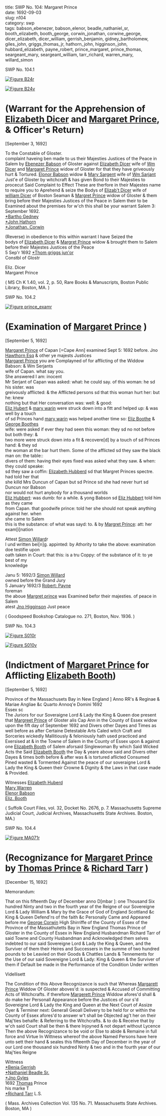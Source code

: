 title: SWP No. 104: Margaret Prince  
date: 1692-09-03  
slug: n104  
category: swp  
tags: babson_ebenezer, babson_elenor, beadle_nathaniel_sr, booth_elizabeth, booth_george, corwin_jonathan, corwine_george, dicer_elizabeth, dicer_william, gerrish_benjamin, gidney_bartholomew, giles_john, griggs_thomas_jr, hathorn_john, higginson_john, hubbard_elizabeth, payne_robert, prince_margaret, prince_thomas, seargeant_mary, seargeant_william, tarr_richard, warren_mary, willard_simon




<div markdown class="doc" id="n104.1">

<div class="doc_id">SWP No. 104.1</div>


<span markdown class="figure">[![Figure B24r](archives/BPL/gifs/B24A.gif)](archives/BPL/LARGE/B24A.jpg)</span>

<span markdown class="figure">[![Figure B24v](archives/BPL/gifs/B24B.gif)](archives/BPL/LARGE/B24B.jpg)</span>

# (Warrant for the Apprehension of [Elizabeth Dicer](/tag/dicer_elizabeth.html) and [Margaret Prince](/tag/prince_margaret.html), & Officer's Return)

[September 3, 1692] 

To the Constable  of Gloster.  
complaint haveing ben made to us their Majesties Justices of the Peace in Salem by [Ebenezer Babson](/tag/babson_ebenezer.html) of Gloster against [Elizabeth Dicer](/tag/dicer_elizabeth.html) wife of [Wm Dicer](/tag/dicer_william.html) and [Margaret Prince](/tag/prince_margaret.html) widow of Gloster for that they have griveously hurt & Tortured. [Elonor Babson](/tag/babson_elenor.html) widow & [Mary Sargent](/tag/seargeant_mary.html) wife of [Wm Sarjant](/tag/seargeant_william.html) Just'e of Gloster by witchcraft & has given Bond to their Majesties to procecut Said Complaint to Effect These are therfore in their Majestes name to require you to Aprehend & seize the Bodys of [Elizab't Dicer](/tag/dicer_elizabeth.html) wife of [william Dicer](/tag/dicer_william.html) of Boston Seaman & [Margret Prince](/tag/prince_margaret.html) widow of Gloster & them bring before their Majesties Justices of the Peace in Salem their to be Examined about the premises for w'ch this shall be your warrant Salem  3: September 1692.   
                                                [*Bartho Gedney](/tag/gidney_bartholomew.html)  
                                                [*John Hathorn](/tag/hathorn_john.html)  
                                                [*Jonathan. Corwin](/tag/corwin_jonathan.html) 

(Reverse) in obedience to this within warrant I have Seized the  
bodys of [Elizabeth Dicer](/tag/dicer_elizabeth.html) & [Margret Prince](/tag/prince_margaret.html) widow & brought them to Salem before their Majestes Justices of the Peace  
5 Sep'r 1692                            [*Thom griggs jun'or](/tag/griggs_thomas_jr.html)  
                                        Constbl of Glostr 

Eliz. Dicer  
Margaret Prince 

( MS Ch K 1.40, vol. 2, p. 50, Rare Books & Manuscripts, Boston Public Library, Boston, MA. )

</div>


<div markdown class="doc" id="n104.2">

<div class="doc_id">SWP No. 104.2</div>


<span markdown class="figure">[![Figure prince_examr](archives/MISC/gifs/prince_examr.gif)](archives/MISC/LARGE/prince_examr.jpg)</span>

# (Examination of [Margaret Prince](/tag/prince_margaret.html) )

[September 5, 1692]

[Margaret Prince](/tag/prince_margaret.html) of Capan [=Cape Ann] examined Sept 5: 1692 before. Jno  
[Hawthorn Esq](/tag/hathorn_john.html) & other ye majests Justices  
[Margaret Prince](/tag/prince_margaret.html) you are Complayned of for afflicting of the Widdow Babson: & Wm Serjants  
wife of Capan. what say you.  
She answered I am: inocent  
Mr Serjant of Capan was asked: what: he could say. of this woman: he sd his sister. was  
greivously afflicted: & the Afflicted persons sd that this woman hurt her: but he: knew  
nothing but that Her conversation was: well: & good:  
[Eliz Hubert](/tag/hubbard_elizabeth.html) & [mary warin](/tag/warren_mary.html) were struck down into a fitt and helped up: & was well by a touch  
of sd Princes hand [mary warin](/tag/warren_mary.html) was helped another time so: [Eliz Boothe](/tag/booth_elizabeth.html) & [George Boothes](/tag/booth_george.html)  
wife: were asked if ever they had seen this woman: they sd no not before but both they: &  
two more were struck down into a fit & recovere[d] by a touch of sd Princes hand: & they sd  
the woman at the bar hurt them. Some of the afflicted sd they saw the black man on: the table::  
divers of them: having their eyes fixed was asked what they saw. & when: they could speake:  
sd they saw a coffin: [Elizabeth Hubberd](/tag/hubbard_elizabeth.html) sd that Margret Princes spectre. had told her that  
she killd Mrs Duncun of Capan but sd Prince sd she had never hurt sd Duncun nor Babson  
nor would not hurt anybody for a thousand worlds  
[Eliz Hubbert](/tag/hubbard_elizabeth.html): was dumb: for a while. & yong Babson sd [Eliz Hubbert](/tag/hubbard_elizabeth.html) told him as they came  
from Capan. that goodwife prince: told her she should not speak anything against her. when  
she came to Salem  
this is the substance: of what was sayd: to. & by [Margret Prince](/tag/prince_margaret.html): att: her exam[i]nation  
  
Attest [Simon Willard](/tag/willard_simon.html)r  
I und written bei[n]g. appinted: by Athority to take the above: examination doe testifie upon  
oath taken in Court: that this: is a tru Coppy: of the substance of it: to ye best of my  
knowledge

Janu 5: 1692/3 [Simon Willard](/tag/willard_simon.html)  
owned before the Grand Jury  
5 January 1692/3 [Robert: Payne](/tag/payne_robert.html)  
foreman  
the aboue [Margret prince](/tag/prince_margaret.html) was Examined befor their majesties. of peace in Salem  
atest [Jno Higginson](/tag/higginson_john.html) Just peace


( Goodspeed Bookshop Catalogue no. 271, Boston, Nov. 1936. )

</div>

<div markdown class="doc" id="n104.3">

<div class="doc_id">SWP No. 104.3</div>


<span markdown class="figure">[![Figure S010r](archives/Suffolk/small/S010A.jpg)](archives/Suffolk/large/S010A.jpg)</span>

<span markdown class="figure">[![Figure S010v](archives/Suffolk/small/S010B.jpg)](archives/Suffolk/large/S010B.jpg)</span>

# (Indictment of [Margaret Prince](/tag/prince_margaret.html) for Afflicting [Elizabeth Booth](/tag/booth_elizabeth.html))  

[September 5, 1692]

Province of the Massachusets Bay in New England ] Anno RR's & Reginae & Mariae Angliae &c Quarto Annoq'e Domini 1692  
Essex sc  
The Juriors for our Soveraigne Lord & Lady the King & Queen doe present that [Margreet Prince](/tag/prince_margaret.html) of Gloster alis Cap Ann in the County of Essex widow upon the fift day of September 1692 and Divers other Dayes and Times as well before as after Certaine Detestable Arts Caled witch Craft and Sorceries wickedly Mallitiously & feloniously hath used practiced and Exersised at & in the Towne of Salem in the County of Essex upon & against one [Elizabeth Booth](/tag/booth_elizabeth.html) of Salem aforsaid Singlewoman By which Said Wicked Acts the Said [Elizabeth Booth](/tag/booth_elizabeth.html) the Day & yeare above said and Divers other Dayes & times both before & after was & is tortured aflicted Consumed Pined wasted & Tormented Against the peace of our soveraigne Lord & Lady the King & Queen their Crowne & Dignity & the Laws in that case made & Provided.

Witnesses [Elizabeth Huberd](/tag/hubbard_elizabeth.html)  
[Mary Warren](/tag/warren_mary.html)  
[Elenor Babson](/tag/babson_elenor.html)  
[Eliz. Booth](/tag/booth_elizabeth.html)

( Suffolk Court Files, vol. 32, Docket No. 2676, p. 7. Massachusetts Supreme Judicial Court, Judicial Archives, Massachusetts State Archives. Boston, MA.)


</div>



<div markdown class="doc" id="n104.4">

<div class="doc_id">SWP No. 104.4</div>


<span markdown class="figure">[![Figure MA071r](archives/MA135/small/MA071r.jpg)](archives/MA135/large/MA071r.jpg)</span>

# (Recognizance for [Margaret Prince](/tag/prince_margaret.html) by [Thomas Prince](/tag/prince_thomas.html) & [Richard Tarr](/tag/tarr_richard.html) )

[December 15, 1692]

Memorandum: 

That on this fifteenth Day of December anno D[mbar ]: one Thousand Six hundred Ninty and two in the fourth year of the Reigne of our Sovereigne Lord & Lady William & Mary by the Grace of God of England Scottland &c King & Queen Defend'rs of the faith &c Personally Came and Appeared before me [George Corwin](/tag/corwine_george.html) High Shirriffe of the County of Essex of the Province of the Massathutetts Bay in New England Thomas Prince of Gloster in the County of Essex in New England Husbandman Richard Tarr of said Towne and County Husbandman  and Acknowledged them selves indebted to our said Sovereigne Lord & Lady the King & Queen, and the Surviver of them their Heires and Successers in the summe of two hundred pounds to be Leavied on their Goods & Chattles Lands & Tennements for the Use of our said Sovereigne Lord & Lady: King & Queen & the Surviver of them if Default be made in the Performance of the Condition Under written

Videllisett 

The Condition of this Above Recognizance is such that Whereas [Margarett Prince](/tag/prince_margaret.html) Widdow Of Gloster aboves'd: is suspected & Accused of Committing Acts of Witchcrafts. if therefore [Margerett Prince](/tag/prince_margaret.html) Widdow afores'd shall & do make her Personall Appearance before the Justices of our s'd Sovereigne Lord & Lady the King and Queen at the Next Court of Assize Oyer & Terminer next: Generall Geoall Delivery to be held for or within the County of Essex afores'd to answer w't shall be Objected ag't her on their Maj'ties behalfe: & Referring to the Witchcrafts. & to do & Receive that by w'ch said Court shall be then & there Injoyned & not depart without Lycence Then the above Recognizance to be void or Else to abide & Remaine in full force and Virtue In Wittness whereof the above Named Persons have here unto sett their hand & seales this fifteenth Day of December in the year of our Lord one thousand six hundred Ninty & two and in the fourth year of our Maj'ties Reigne

Wittness  
[*Benja Gerrish](/tag/gerrish_benjamin.html)  
[*Nathaniel Beadle Sr.](/tag/beadle_nathaniel_sr.html)  
[*Jno Gyles](/tag/giles_john.html)  
1692                                                      [Thomas](/tag/prince_thomas.html) Prince  
                                                                      his marke T  
[*Richard Tarr](/tag/tarr_richard.html) L.S.  

( Mass. Archives Collection Vol. 135 No. 71. Massachusetts State Archives. Boston, MA )

</div>
